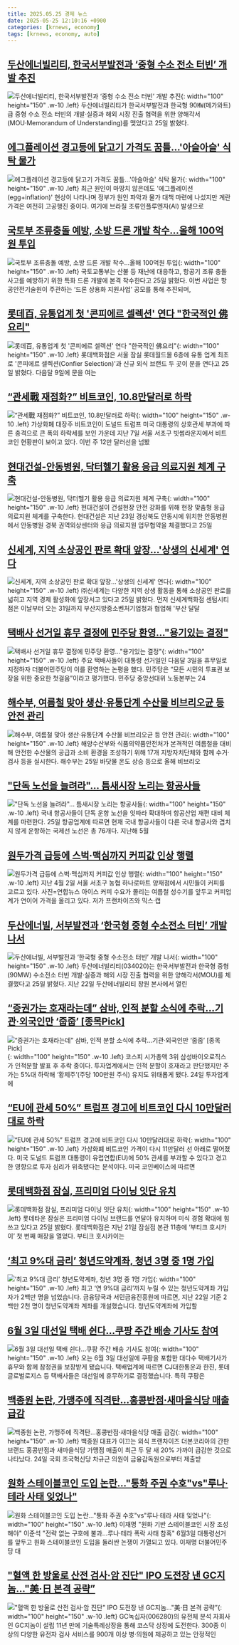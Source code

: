 ```yaml
---
title: 2025.05.25 경제 뉴스
date: 2025-05-25 12:10:16 +0900
categories: [krnews, economy]
tags: [krnews, economy, auto]
---
```

## [두산에너빌리티, 한국서부발전과 ‘중형 수소 전소 터빈’ 개발 추진](https://n.news.naver.com/mnews/article/366/0001079919)

![두산에너빌리티, 한국서부발전과 ‘중형 수소 전소 터빈’ 개발 추진](https://mimgnews.pstatic.net/image/origin/366/2025/05/25/1079919.jpg?type=nf220_150){: width="100" height="150" .w-10 .left}
두산에너빌리티가 한국서부발전과 한국형 90㎿(메가와트)급 중형 수소 전소 터빈의 개발·실증과 해외 시장 진출 협력을 위한 양해각서(MOU·Memorandum of Understanding)를 맺었다고 25일 밝혔다.

## [에그플레이션 경고등에 닭고기 가격도 꿈틀…'아슬아슬' 식탁 물가](https://n.news.naver.com/mnews/article/003/0013262888)

![에그플레이션 경고등에 닭고기 가격도 꿈틀…'아슬아슬' 식탁 물가](https://mimgnews.pstatic.net/image/origin/003/2025/05/25/13262888.jpg?type=nf220_150){: width="100" height="150" .w-10 .left}
최근 원인이 마땅치 않은데도 '에그플레이션(egg+inflation)' 현상이 나타나며 정부가 원인 파악과 물가 대책 마련에 나섰지만 계란 가격은 여전히 고공행진 중이다. 여기에 브라질 조류인플루엔자(AI) 발생으로

## [국토부 조류충돌 예방, 소방 드론 개발 착수…올해 100억원 투입](https://n.news.naver.com/mnews/article/018/0006023017)

![국토부 조류충돌 예방, 소방 드론 개발 착수…올해 100억원 투입](https://mimgnews.pstatic.net/image/origin/018/2025/05/25/6023017.jpg?type=nf220_150){: width="100" height="150" .w-10 .left}
국토교통부는 산불 등 재난에 대응하고, 항공기 조류 충돌 사고를 예방하기 위한 특화 드론 개발에 본격 착수한다고 25일 밝혔다. 이번 사업은 항공안전기술원이 주관하는 ‘드론 상용화 지원사업’ 공모를 통해 추진되며,

## [롯데百, 유통업계 첫 '콘피에르 셀렉션' 연다 "한국적인 佛요리"](https://n.news.naver.com/mnews/article/003/0013262870)

![롯데百, 유통업계 첫 '콘피에르 셀렉션' 연다 "한국적인 佛요리"](https://mimgnews.pstatic.net/image/origin/003/2025/05/25/13262870.jpg?type=nf220_150){: width="100" height="150" .w-10 .left}
롯데백화점은 서울 잠실 롯데월드몰 6층에 유통 업계 최초로 '콘피에르 셀렉션(Confier Selection)'과 신규 외식 브랜드 두 곳이 문을 연다고 25일 밝혔다. 다음달 9일에 문을 여는

## [“관세戰 재점화?” 비트코인, 10.8만달러로 하락](https://n.news.naver.com/mnews/article/018/0006022342)

![“관세戰 재점화?” 비트코인, 10.8만달러로 하락](https://mimgnews.pstatic.net/image/origin/018/2025/05/24/6022342.jpg?type=nf220_150){: width="100" height="150" .w-10 .left}
가상화폐 대장주 비트코인이 도널드 트럼프 미국 대통령의 상호관세 부과에 따른 충격으로 큰 폭의 하락세를 보인 가운데 지난 7일 서울 서초구 빗썸라운지에서 비트코인 현황판이 보이고 있다. 이번 주 12만 달러선을 넘봤

## [현대건설-안동병원, 닥터헬기 활용 응급 의료지원 체계 구축](https://n.news.naver.com/mnews/article/008/0005198739)

![현대건설-안동병원, 닥터헬기 활용 응급 의료지원 체계 구축](https://mimgnews.pstatic.net/image/origin/008/2025/05/25/5198739.jpg?type=nf220_150){: width="100" height="150" .w-10 .left}
현대건설이 건설현장 안전 강화를 위해 현장 맞춤형 응급 의료지원 체계를 구축한다. 현대건설은 지난 23일 경상북도 안동시에 위치한 안동병원에서 안동병원 경북 권역외상센터와 응급 의료지원 업무협약을 체결했다고 25일

## [신세계, 지역 소상공인 판로 확대 앞장…'상생의 신세계' 연다](https://n.news.naver.com/mnews/article/030/0003315455)

![신세계, 지역 소상공인 판로 확대 앞장…'상생의 신세계' 연다](https://mimgnews.pstatic.net/image/origin/030/2025/05/25/3315455.jpg?type=nf220_150){: width="100" height="150" .w-10 .left}
㈜신세계는 다양한 지역 상생 활동을 통해 소상공인 판로를 넓히고 지역 경제 활성화에 앞장서고 있다고 25일 밝혔다. 먼저 신세계백화점 센텀시티점은 이날부터 오는 31일까지 부산지방중소벤처기업청과 협업해 '부산 달달

## [택배사 선거일 휴무 결정에 민주당 환영…"용기있는 결정"](https://n.news.naver.com/mnews/article/018/0006022376)

![택배사 선거일 휴무 결정에 민주당 환영…"용기있는 결정"](https://mimgnews.pstatic.net/image/origin/018/2025/05/24/6022376.jpg?type=nf220_150){: width="100" height="150" .w-10 .left}
주요 택배사들이 대통령 선거일인 다음달 3일을 휴무일로 지정하자 더불어민주당이 이를 환영하는 논평을 했다. 민주당은 “모든 시민의 투표권 보장을 위한 중요한 첫걸음”이라고 평가했다. 민주당 중앙선대위 노동본부는 24

## [해수부, 여름철 맞아 생산·유통단계 수산물 비브리오균 등 안전 관리](https://n.news.naver.com/mnews/article/008/0005198772)

![해수부, 여름철 맞아 생산·유통단계 수산물 비브리오균 등 안전 관리](https://mimgnews.pstatic.net/image/origin/008/2025/05/25/5198772.jpg?type=nf220_150){: width="100" height="150" .w-10 .left}
해양수산부와 식품의약품안전처가 본격적인 여름철을 대비해 안전한 수산물의 공급과 소비 환경을 조성하기 위해 17개 지방자치단체와 함께 수거·검사 등을 실시한다. 해수부는 25일 바닷물 온도 상승 등으로 올해 비브리오

## ["단독 노선을 늘려라"... 틈새시장 노리는 항공사들](https://n.news.naver.com/mnews/article/014/0005354092)

!["단독 노선을 늘려라"... 틈새시장 노리는 항공사들](https://mimgnews.pstatic.net/image/origin/014/2025/05/25/5354092.jpg?type=nf220_150){: width="100" height="150" .w-10 .left}
국내 항공사들이 단독 운항 노선을 잇따라 확대하며 항공산업 재편 대비 체계를 마련한다. 25일 항공업계에 따르면 현재 국내 항공사들이 다른 국내 항공사와 겹치지 않게 운항하는 국제선 노선은 총 76개다. 지난해 5월

## [원두가격 급등에 스벅·맥심까지 커피값 인상 행렬](https://n.news.naver.com/mnews/article/018/0006022371)

![원두가격 급등에 스벅·맥심까지 커피값 인상 행렬](https://mimgnews.pstatic.net/image/origin/018/2025/05/24/6022371.jpg?type=nf220_150){: width="100" height="150" .w-10 .left}
지난 4월 2일 서울 서초구 농협 하나로마트 양재점에서 시민들이 커피를 고르고 있다. 사진=연합뉴스 아이스 커피 수요가 몰리는 여름철 성수기를 앞두고 커피업계가 연이어 가격을 올리고 있다. 저가 프랜차이즈와 믹스·캡

## [두산에너빌, 서부발전과 ‘한국형 중형 수소전소 터빈’ 개발 나서](https://n.news.naver.com/mnews/article/018/0006022937)

![두산에너빌, 서부발전과 ‘한국형 중형 수소전소 터빈’ 개발 나서](https://mimgnews.pstatic.net/image/origin/018/2025/05/25/6022937.jpg?type=nf220_150){: width="100" height="150" .w-10 .left}
두산에너빌리티(034020)는 한국서부발전과 한국형 중형(90MW) 수소전소 터빈 개발·실증과 해외 시장 진출 협력을 위한 양해각서(MOU)를 체결했다고 25일 밝혔다. 지난 22일 두산에너빌리티 창원 본사에서 열린

## [“증권가는 호재라는데” 삼바, 인적 분할 소식에 추락…기관·외국인만 ‘줍줍’ [종목Pick]](https://n.news.naver.com/mnews/article/016/0002475640)

![“증권가는 호재라는데” 삼바, 인적 분할 소식에 추락…기관·외국인만 ‘줍줍’ [종목Pick]](https://mimgnews.pstatic.net/image/origin/016/2025/05/24/2475640.jpg?type=nf220_150){: width="100" height="150" .w-10 .left}
코스피 시가총액 3위 삼성바이오로직스가 인적분할 발표 후 추락 중이다. 투자업계에서는 인적 분할이 호재라고 판단했지만 주가는 5%대 하락해 ‘황제주’(주당 100만원 주식) 유지도 위태롭게 됐다. 24일 투자업계에

## [“EU에 관세 50%” 트럼프 경고에 비트코인 다시 10만달러대로 하락](https://n.news.naver.com/mnews/article/023/0003907116)

![“EU에 관세 50%” 트럼프 경고에 비트코인 다시 10만달러대로 하락](https://mimgnews.pstatic.net/image/origin/023/2025/05/24/3907116.jpg?type=nf220_150){: width="100" height="150" .w-10 .left}
가상화폐 비트코인 가격이 다시 11만달러 선 아래로 떨어졌다. 미국 도널드 트럼프 대통령이 유럽연합(EU)에 50% 관세를 부과할 수 있다고 경고한 영향으로 투자 심리가 위축됐다는 분석이다. 미국 코인베이스에 따르면

## [롯데백화점 잠실, 프리미엄 다이닝 잇단 유치](https://n.news.naver.com/mnews/article/366/0001079939)

![롯데백화점 잠실, 프리미엄 다이닝 잇단 유치](https://mimgnews.pstatic.net/image/origin/366/2025/05/25/1079939.jpg?type=nf220_150){: width="100" height="150" .w-10 .left}
롯데타운 잠실은 프리미엄 다이닝 브랜드를 연달아 유치하며 미식 경험 확대에 힘쓰고 있다고 25일 밝혔다. 롯데백화점은 지난 21일 잠실점 본관 11층에 ‘부티크 호시카이’ 첫 번째 매장을 열었다. 부티크 호시카이는

## [‘최고 9%대 금리’ 청년도약계좌, 청년 3명 중 1명 가입](https://n.news.naver.com/mnews/article/056/0011957970)

![‘최고 9%대 금리’ 청년도약계좌, 청년 3명 중 1명 가입](https://mimgnews.pstatic.net/image/origin/056/2025/05/25/11957970.jpg?type=nf220_150){: width="100" height="150" .w-10 .left}
최고 ‘연 9%대 금리’까지 누릴 수 있는 청년도약계좌 가입자가 2백만 명을 넘었습니다. 금융당국과 서민금융진흥원에 따르면, 지난 22일 기준 2백만 2천 명이 청년도약계좌 계좌를 개설했습니다. 청년도약계좌에 가입할

## [6월 3일 대선일 택배 쉰다…쿠팡 주간 배송 기사도 참여](https://n.news.naver.com/mnews/article/374/0000442316)

![6월 3일 대선일 택배 쉰다…쿠팡 주간 배송 기사도 참여](https://mimgnews.pstatic.net/image/origin/374/2025/05/24/442316.jpg?type=nf220_150){: width="100" height="150" .w-10 .left}
오는 6월 3일 대선일에 쿠팡을 포함한 대다수 택배기사가 휴무와 함께 참정권을 보장받게 됐습니다. 택배업계에 따르면 CJ대한통운과 한진, 롯데글로벌로지스 등 택배사들은 대선일에 휴무하기로 결정했습니다. 특히 쿠팡은

## [백종원 논란, 가맹주에 직격탄…홍콩반점·새마을식당 매출 급감](https://n.news.naver.com/mnews/article/277/0005597665)

![백종원 논란, 가맹주에 직격탄…홍콩반점·새마을식당 매출 급감](https://mimgnews.pstatic.net/image/origin/277/2025/05/24/5597665.jpg?type=nf220_150){: width="100" height="150" .w-10 .left}
백종원 대표가 이끄는 외식 프랜차이즈 더본코리아의 간판 브랜드 홍콩반점과 새마을식당 가맹점 매출이 최근 두 달 새 20% 가까이 급감한 것으로 나타났다. 24일 국회 조국혁신당 차규근 의원이 금융감독원으로부터 제출받

## [원화 스테이블코인 도입 논란…"통화 주권 수호"vs"루나·테라 사태 잊었나"](https://n.news.naver.com/mnews/article/586/0000104037)

![원화 스테이블코인 도입 논란…"통화 주권 수호"vs"루나·테라 사태 잊었나"](https://mimgnews.pstatic.net/image/origin/586/2025/05/24/104037.jpg?type=nf220_150){: width="100" height="150" .w-10 .left}
이재명 "원화 기반 스테이블코인 시장 조성해야" 이준석 "전략 없는 구호에 불과…루나·테라 폭락 사태 참혹" 6월3일 대통령선거를 앞두고 원화 스테이블코인 도입을 둘러싼 논쟁이 가열되고 있다. 이재명 더불어민주당 대

## ["혈액 한 방울로 산전 검사·암 진단" IPO 도전장 낸 GC지놈…"美·日 본격 공략”](https://n.news.naver.com/mnews/article/011/0004489146)

!["혈액 한 방울로 산전 검사·암 진단" IPO 도전장 낸 GC지놈…"美·日 본격 공략”](https://mimgnews.pstatic.net/image/origin/011/2025/05/24/4489146.jpg?type=nf220_150){: width="100" height="150" .w-10 .left}
GC녹십자(006280)의 유전체 분석 자회사인 GC지놈이 설립 11년 만에 기술특례상장을 통해 코스닥 상장에 도전한다. 300종 이상의 다양한 유전자 검사 서비스를 900개 이상 병·의원에 제공하고 있는 안정적인

